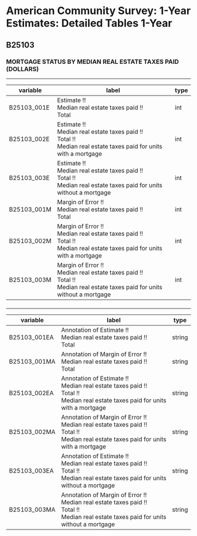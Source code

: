 # American Community Survey: 1-Year Estimates: Detailed Tables 1-Year

## B25103

### MORTGAGE STATUS BY MEDIAN REAL ESTATE TAXES PAID (DOLLARS)

___

| variable | label | type |
| ----- | ----- | ----- |
| B25103_001E | Estimate !!<br>Median real estate taxes paid !!<br>Total | int |
| B25103_002E | Estimate !!<br>Median real estate taxes paid !!<br>Total !!<br>Median real estate taxes paid for units with a mortgage | int |
| B25103_003E | Estimate !!<br>Median real estate taxes paid !!<br>Total !!<br>Median real estate taxes paid for units without a mortgage | int |
| B25103_001M | Margin of Error !!<br>Median real estate taxes paid !!<br>Total | int |
| B25103_002M | Margin of Error !!<br>Median real estate taxes paid !!<br>Total !!<br>Median real estate taxes paid for units with a mortgage | int |
| B25103_003M | Margin of Error !!<br>Median real estate taxes paid !!<br>Total !!<br>Median real estate taxes paid for units without a mortgage | int |
### 

___

| variable | label | type |
| ----- | ----- | ----- |
| B25103_001EA | Annotation of Estimate !!<br>Median real estate taxes paid !!<br>Total | string |
| B25103_001MA | Annotation of Margin of Error !!<br>Median real estate taxes paid !!<br>Total | string |
| B25103_002EA | Annotation of Estimate !!<br>Median real estate taxes paid !!<br>Total !!<br>Median real estate taxes paid for units with a mortgage | string |
| B25103_002MA | Annotation of Margin of Error !!<br>Median real estate taxes paid !!<br>Total !!<br>Median real estate taxes paid for units with a mortgage | string |
| B25103_003EA | Annotation of Estimate !!<br>Median real estate taxes paid !!<br>Total !!<br>Median real estate taxes paid for units without a mortgage | string |
| B25103_003MA | Annotation of Margin of Error !!<br>Median real estate taxes paid !!<br>Total !!<br>Median real estate taxes paid for units without a mortgage | string |

